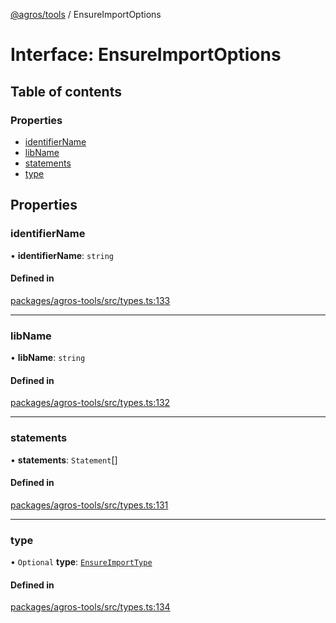 [@agros/tools](../index.md) / EnsureImportOptions

# Interface: EnsureImportOptions

## Table of contents

### Properties

- [identifierName](EnsureImportOptions.md#identifiername)
- [libName](EnsureImportOptions.md#libname)
- [statements](EnsureImportOptions.md#statements)
- [type](EnsureImportOptions.md#type)

## Properties

### <a id="identifiername" name="identifiername"></a> identifierName

• **identifierName**: `string`

#### Defined in

[packages/agros-tools/src/types.ts:133](https://github.com/agrosjs/agros/blob/944f7d0/packages/agros-tools/src/types.ts#L133)

___

### <a id="libname" name="libname"></a> libName

• **libName**: `string`

#### Defined in

[packages/agros-tools/src/types.ts:132](https://github.com/agrosjs/agros/blob/944f7d0/packages/agros-tools/src/types.ts#L132)

___

### <a id="statements" name="statements"></a> statements

• **statements**: `Statement`[]

#### Defined in

[packages/agros-tools/src/types.ts:131](https://github.com/agrosjs/agros/blob/944f7d0/packages/agros-tools/src/types.ts#L131)

___

### <a id="type" name="type"></a> type

• `Optional` **type**: [`EnsureImportType`](../index.md#ensureimporttype)

#### Defined in

[packages/agros-tools/src/types.ts:134](https://github.com/agrosjs/agros/blob/944f7d0/packages/agros-tools/src/types.ts#L134)
